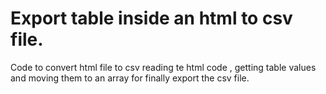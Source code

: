 # Export table inside an html to csv file.

Code to convert html file to csv reading te html code , getting table values and moving them to an array for finally export the csv file.
